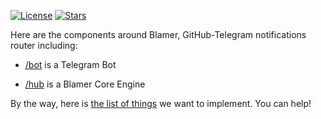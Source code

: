 [![License](https://img.shields.io/badge/license-MIT-green.svg)](https://github.com/blamer-io/.github/blob/master/LICENSE)
[![Stars](https://img.shields.io/github/stars/blamer-io)](https://github.com/blamer-io)

Here are the components around Blamer, GitHub-Telegram notifications router including:

* [/bot](https://github.com/blamer-io/bot) is a Telegram Bot

* [/hub](https://github.com/blamer-io/hub) is a Blamer Core Engine

By the way, here is [the list of things](https://github.com/blamer-io/ideas/issues) we want to implement. You can help!